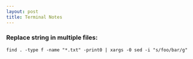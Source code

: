 ```yaml
---
layout: post
title: Terminal Notes
---
```


### Replace string in multiple files:

```shell
find . -type f -name "*.txt" -print0 | xargs -0 sed -i "s/foo/bar/g"
```
